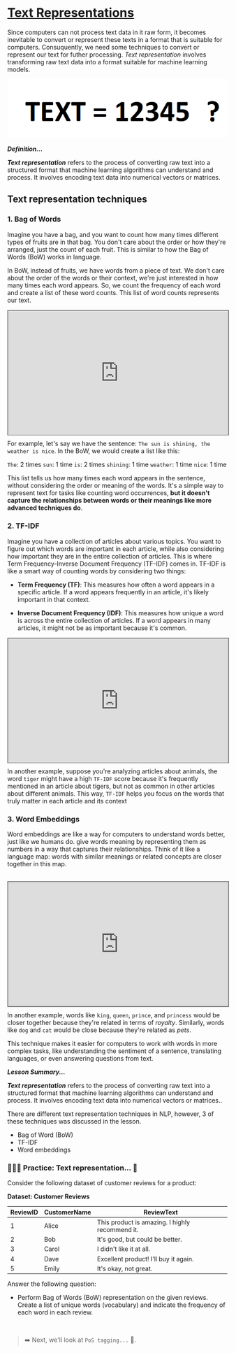 # <u> Text Representations </u>

Since computers can not process text data in it raw form, it becomes inevitable to convert or represent these texts in a format that is suitable for computers. Consuquently, we need some techniques to convert or represent our text for futher processing. _Text representation_ involves transforming raw text data into a format suitable for machine learning models.

![text-representation.png](./nlp/text-representation.png)


<aside>

**_Definition..._**

**_Text representation_** refers to the process of converting raw text into a structured format that machine learning algorithms can understand and process. It involves encoding text data into numerical vectors or matrices.
</aside>

## Text representation techniques

### 1. Bag of Words
Imagine you have a bag, and you want to count how many times different types of fruits are in that bag. You don't care about the order or how they're arranged, just the count of each fruit. This is similar to how the Bag of Words (BoW) works in language.

In BoW, instead of fruits, we have words from a piece of text. We don't care about the order of the words or their context, we're just interested in how many times each word appears. So, we count the frequency of each word and create a list of these word counts. This list of word counts represents our text.

<div style="position: relative; padding-bottom: 56.25%; height: 0;"><iframe src="https://www.youtube.com/embed/UFtXy0KRxVI" title="Sample Data Science Project" frameborder="0" allow="accelerometer; autoplay; clipboard-write; encrypted-media; gyroscope; picture-in-picture" allowfullscreen style="position: absolute; top: 0; left: 0; width: 100%; height: 100%; border: 2px solid grey;"></iframe></div>

For example, let's say we have the sentence: `The sun is shining, the weather is nice`. In the BoW, we would create a list like this:

`The`: 2 times
`sun`: 1 time
`is`: 2 times
`shining`: 1 time
`weather`: 1 time
`nice`: 1 time

This list tells us how many times each word appears in the sentence, without considering the order or meaning of the words. It's a simple way to represent text for tasks like counting word occurrences, **but it doesn't capture the relationships between words or their meanings like more advanced techniques do**.

### 2. TF-IDF
Imagine you have a collection of articles about various topics. You want to figure out which words are important in each article, while also considering how important they are in the entire collection of articles. This is where Term Frequency-Inverse Document Frequency (TF-IDF) comes in. TF-IDF is like a smart way of counting words by considering two things:

- **Term Frequency (TF)**: This measures how often a word appears in a specific article. If a word appears frequently in an article, it's likely important in that context.

- **Inverse Document Frequency (IDF)**: This measures how unique a word is across the entire collection of articles. If a word appears in many articles, it might not be as important because it's common.

<div style="position: relative; padding-bottom: 56.25%; height: 0;"><iframe src="https://www.youtube.com/embed/C3V2Lf1Y9Qk?start=8" title="Sample Data Science Project" frameborder="0" allow="accelerometer; autoplay; clipboard-write; encrypted-media; gyroscope; picture-in-picture" allowfullscreen style="position: absolute; top: 0; left: 0; width: 100%; height: 100%; border: 2px solid grey;"></iframe></div>

In another example, suppose you're analyzing articles about animals, the word `tiger` might have a high `TF-IDF` score because it's frequently mentioned in an article about tigers, but not as common in other articles about different animals. This way, `TF-IDF` helps you focus on the words that truly matter in each article and its context

### 3. Word Embeddings
Word embeddings are like a way for computers to understand words better, just like we humans do. give words meaning by representing them as numbers in a way that captures their relationships. Think of it like a language map: words with similar meanings or related concepts are closer together in this map.

<br>
<div style="position: relative; padding-bottom: 56.25%; height: 0;"><iframe src="https://www.youtube.com/embed/5MaWmXwxFNQ" title="Sample Data Science Project" frameborder="0" allow="accelerometer; autoplay; clipboard-write; encrypted-media; gyroscope; picture-in-picture" allowfullscreen style="position: absolute; top: 0; left: 0; width: 100%; height: 100%; border: 2px solid grey;"></iframe></div>

In another example, words like `king`, `queen`, `prince`, and `princess` would be closer together because they're related in terms of _royalty_. Similarly, words like `dog` and `cat` would be close because they're related as _pets_.

This technique makes it easier for computers to work with words in more complex tasks, like understanding the sentiment of a sentence, translating languages, or even answering questions from text.


<aside>

**_Lesson Summary..._**

**_Text representation_** refers to the process of converting raw text into a structured format that machine learning algorithms can understand and process. It involves encoding text data into numerical vectors or matrices..

There are different text representation techniques in NLP, however, 3 of these techniques was discussed in the lesson.
- Bag of Word (BoW)
- TF-IDF
- Word embeddings
</aside>

### 👩🏾‍🎨 Practice: Text representation... 🎯

Consider the following dataset of customer reviews for a product:

**Dataset: Customer Reviews**

| ReviewID | CustomerName | ReviewText                                           |
|----------|--------------|-----------------------------------------------------|
| 1        | Alice        | This product is amazing. I highly recommend it.    |
| 2        | Bob          | It's good, but could be better.                    |
| 3        | Carol        | I didn't like it at all.                           |
| 4        | Dave         | Excellent product! I'll buy it again.              |
| 5        | Emily        | It's okay, not great.                              |

Answer the following question:

- Perform Bag of Words (BoW) representation on the given reviews. Create a list of unique words (vocabulary) and indicate the frequency of each word in each review.


<br>

> ➡️ Next, we'll look at `PoS tagging...` 🎯.
